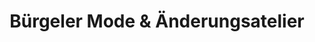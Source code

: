 ---
title: "Bürgeler Mode & Änderungsatelier"
url: /offenbach-am-main/buergeler-mode-und-aenderungsatelier/
shop: Schneiderei
---